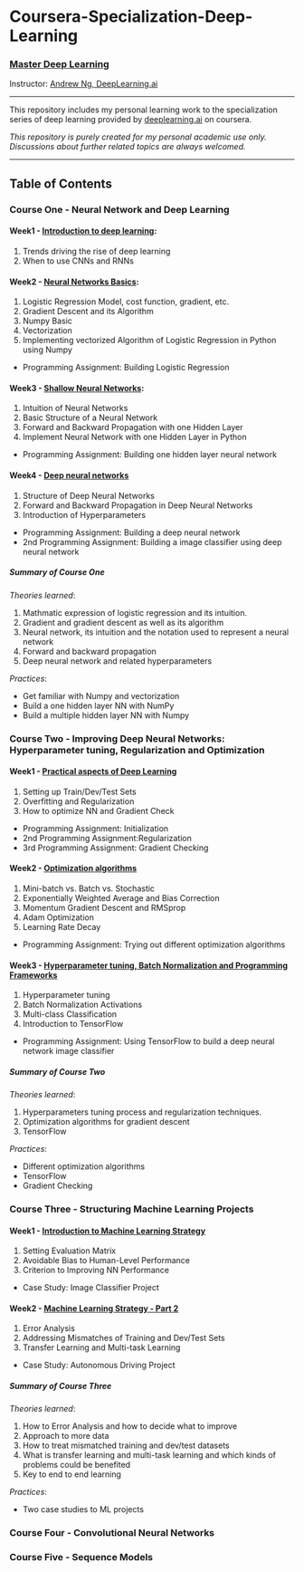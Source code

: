 # Coursera-Specialization-Deep-Learning

### [Master Deep Learning](https://www.coursera.org/specializations/deep-learning)
Instructor: [Andrew Ng, DeepLearning.ai](https://en.wikipedia.org/wiki/Andrew_Ng)

-------------------

This repository includes my personal learning work to the specialization series of deep learning provided by [deeplearning.ai](https://www.deeplearning.ai/) on coursera.

*This repository is purely created for my personal academic use only. Discussions about further related topics are always welcomed.*

-------------------






## Table of Contents

### Course One - Neural Network and Deep Learning

#### Week1 - [Introduction to deep learning](https://github.com/QZhang-Ing/Coursera-Machine-Learning/tree/master/deep-learning-specialization/neural-network-and-deep-learning/week1): 
	
1. Trends driving the rise of deep learning
2. When to use CNNs and RNNs

#### Week2 - [Neural Networks Basics](https://github.com/QZhang-Ing/Coursera-Machine-Learning/tree/master/deep-learning-specialization/neural-network-and-deep-learning/week2):
	
1. Logistic Regression Model, cost function, gradient, etc.
2. Gradient Descent and its Algorithm
3. Numpy Basic
4. Vectorization
5. Implementing vectorized Algorithm of Logistic Regression in Python using Numpy

* Programming Assignment: Building Logistic Regression

#### Week3 - [Shallow Neural Networks](https://github.com/QZhang-Ing/Coursera-Machine-Learning/tree/master/deep-learning-specialization/neural-network-and-deep-learning/week3):

1. Intuition of Neural Networks
2. Basic Structure of a Neural Network 
3. Forward and Backward Propagation with one Hidden Layer
4. Implement Neural Network with one Hidden Layer in Python

* Programming Assignment: Building one hidden layer neural network

#### Week4 - [Deep neural networks](https://github.com/QZhang-Ing/Coursera-Machine-Learning/tree/master/deep-learning-specialization/neural-network-and-deep-learning/week4)

1. Structure of Deep Neural Networks
2. Forward and Backward Propagation in Deep Neural Networks
3. Introduction of Hyperparameters
	
* Programming Assignment: Building a deep neural network 
* 2nd Programming Assignment: Building a image classifier using deep neural network

##### Summary of Course One

*Theories learned*:

1. Mathmatic expression of logistic regression and its intuition.
2. Gradient and gradient descent as well as its algorithm
3. Neural network, its intuition and the notation used to represent a neural network
4. Forward and backward propagation
5. Deep neural network and related hyperparameters

*Practices*:

* Get familiar with Numpy and vectorization
* Build a one hidden layer NN with NumPy
* Build a multiple hidden layer NN with Numpy 


### Course Two - Improving Deep Neural Networks: Hyperparameter tuning, Regularization and Optimization

#### Week1 - [Practical aspects of Deep Learning](https://github.com/QZhang-Ing/Coursera-Machine-Learning/tree/master/deep-learning-specialization/Improving_Deep_Neural_Networks_Hyperparameter_tuning/week1)

1. Setting up Train/Dev/Test Sets
2. Overfitting and Regularization
3. How to optimize NN and Gradient Check

* Programming Assignment: Initialization
* 2nd Programming Assignment:Regularization
* 3rd Programming Assignment: Gradient Checking

#### Week2 - [Optimization algorithms](https://github.com/QZhang-Ing/Coursera-Machine-Learning/tree/master/deep-learning-specialization/Improving_Deep_Neural_Networks_Hyperparameter_tuning/week2)

1. Mini-batch vs. Batch vs. Stochastic
2. Exponentially Weighted Average and Bias Correction
3. Momentum Gradient Descent and RMSprop
4. Adam Optimization
5. Learning Rate Decay

* Programming Assignment: Trying out different optimization algorithms 

#### Week3 - [Hyperparameter tuning, Batch Normalization and Programming Frameworks](https://github.com/QZhang-Ing/Coursera-Machine-Learning/tree/master/deep-learning-specialization/Improving_Deep_Neural_Networks_Hyperparameter_tuning/week3)

1. Hyperparameter tuning
2. Batch Normalization Activations
3. Multi-class Classification
4. Introduction to TensorFlow

* Programming Assignment: Using TensorFlow to build a deep neural network image classifier

##### Summary of Course Two

*Theories learned*:

1. Hyperparameters tuning process and regularization techniques.
2. Optimization algorithms for gradient descent
3. TensorFlow

*Practices*:

* Different optimization algorithms
* TensorFlow
* Gradient Checking 


### Course Three - Structuring Machine Learning Projects

#### Week1 - [Introduction to Machine Learning Strategy](https://github.com/QZhang-Ing/Coursera-Machine-Learning/tree/master/deep-learning-specialization/Structuring_Machine_Learning_Project/week1)

1. Setting Evaluation Matrix
2. Avoidable Bias to Human-Level Performance
3. Criterion to Improving NN Performance

* Case Study: Image Classifier Project

#### Week2 - [Machine Learning Strategy - Part 2](https://github.com/QZhang-Ing/Coursera-Machine-Learning/tree/master/deep-learning-specialization/Structuring_Machine_Learning_Project/week2)

1. Error Analysis
2. Addressing Mismatches of Training and Dev/Test Sets
3. Transfer Learning and Multi-task Learning

* Case Study: Autonomous Driving Project 

##### Summary of Course Three

*Theories learned*:

1. How to Error Analysis and how to decide what to improve 
2. Approach to more data
3. How to treat mismatched training and dev/test datasets
4. What is transfer learning and multi-task learning and which kinds of problems could be benefited
5. Key to end to end learning

*Practices*:

* Two case studies to ML projects



### Course Four - Convolutional Neural Networks



### Course Five - Sequence Models



